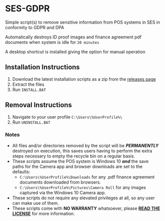 # SES-GDPR
Simple script(s) to remove sensitive information from POS systems in SES in conformity to GDPR and DPA

Automatically destroys ID proof images and finance agreement pdf documents when system is idle for `20 minutes`

A desktop shortcut is installed giving the option for manual operation


## Installation Instructions

1.  Download the latest installation scripts as a zip from the [releases page](https://github.com/vjba/SES-GDPR/releases)
2.  Extract the files
3.  Run `INSTALL.BAT`

## Removal Instructions

1.  Navigate to your user profile `C:\Users\%UserProfile%\`
2.  Run `UNINSTALL.BAT`

### Notes

* All files and/or directories removed by the script will be _**PERMANENTLY**_ destroyed on execution, this saves users having to perform the extra steps necessary to empty the recycle bin on a regular basis.
* These scripts assume the POS system is Windows 10 _**and**_ the save paths for the Camera app and browser downloads are set to the defaults:
  * `C:\Users\%UserProfile%\Downloads` for any .pdf finance agreement documents downloaded from browsers.
  * `C:\Users\%UserProfile%\Pictures\Camera Roll` for any images captured via the Windows 10 Camera app.
* These scripts do not require any elevated privileges at all, so any user can make use of them.
* These scripts come with **NO WARRANTY** whatsoever, please [**READ THE LICENSE**](https://github.com/vjba/SES-GDPR/blob/master/LICENSE) for more information.
